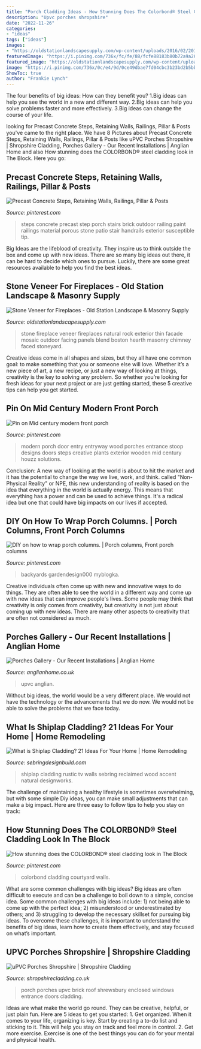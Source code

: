 ```yaml
---
title: "Porch Cladding Ideas - How Stunning Does The Colorbond® Steel Cladding Look In The Block"
description: "Upvc porches shropshire"
date: "2022-11-26"
categories:
- "ideas"
tags: ["ideas"]
images:
- "https://oldstationlandscapesupply.com/wp-content/uploads/2016/02/20121011143547A-ZF-3775-82222-1-021.jpg"
featuredImage: "https://i.pinimg.com/736x/fc/fe/88/fcfe88183b80b72a9a26b694416d566e.jpg"
featured_image: "https://oldstationlandscapesupply.com/wp-content/uploads/2016/02/20121011143547A-ZF-3775-82222-1-021.jpg"
image: "https://i.pinimg.com/736x/0c/e4/9d/0ce49dbae7fd04cbc3b23bd2b5bb72cd.jpg"
ShowToc: true
author: "Frankie Lynch"
---
```



The four benefits of big ideas: How can they benefit you?
1.Big ideas can help you see the world in a new and different way.
2.Big ideas can help you solve problems faster and more effectively.
3.Big ideas can change the course of your life.

	

		
looking for Precast Concrete Steps, Retaining Walls, Railings, Pillar &amp; Posts you've came to the right place. We have 8 Pictures about Precast Concrete Steps, Retaining Walls, Railings, Pillar &amp; Posts like uPVC Porches Shropshire | Shropshire Cladding, Porches Gallery - Our Recent Installations | Anglian Home and also How stunning does the COLORBOND® steel cladding look in The Block. Here you go:
		
    
## Precast Concrete Steps, Retaining Walls, Railings, Pillar &amp; Posts

<img loading=lazy src="https://i.pinimg.com/736x/02/f1/c3/02f1c378e1db335edd2e0f6036f38199--precast-concrete-front-entry.jpg" onerror="this.onerror=null;this.src='https://tse4.mm.bing.net/th?id=OIP.sTjEARlmBAOirDpDchpjygHaJ3&amp;pid=15.1';" alt="Precast Concrete Steps, Retaining Walls, Railings, Pillar &amp; Posts">

_Source: pinterest.com_

>steps concrete precast step porch stairs brick outdoor railing paint railings material porous stone patio stair handrails exterior susceptible tip. 

	

Big Ideas are the lifeblood of creativity. They inspire us to think outside the box and come up with new ideas. There are so many big ideas out there, it can be hard to decide which ones to pursue. Luckily, there are some great resources available to help you find the best ideas.

    
## Stone Veneer For Fireplaces - Old Station Landscape &amp; Masonry Supply

<img loading=lazy src="https://oldstationlandscapesupply.com/wp-content/uploads/2016/02/20121011143547A-ZF-3775-82222-1-021.jpg" onerror="this.onerror=null;this.src='https://tse4.mm.bing.net/th?id=OIP.ZAetxsJJR3SZ8L5UvfhDgQHaLG&amp;pid=15.1';" alt="Stone Veneer for Fireplaces - Old Station Landscape &amp; Masonry Supply">

_Source: oldstationlandscapesupply.com_

>stone fireplace veneer fireplaces natural rock exterior thin facade mosaic outdoor facing panels blend boston hearth masonry chimney faced stoneyard. 

	

Creative ideas come in all shapes and sizes, but they all have one common goal: to make something that you or someone else will love. Whether it’s a new piece of art, a new recipe, or just a new way of looking at things, creativity is the key to solving any problem. So whether you’re looking for fresh ideas for your next project or are just getting started, these 5 creative tips can help you get started.

    
## Pin On Mid Century Modern Front Porch

<img loading=lazy src="https://i.pinimg.com/736x/fc/fe/88/fcfe88183b80b72a9a26b694416d566e.jpg" onerror="this.onerror=null;this.src='https://tse1.mm.bing.net/th?id=OIP.eBwciVJfY5grHRISUtLEJQAAAA&amp;pid=15.1';" alt="Pin on Mid century modern front porch">

_Source: pinterest.com_

>modern porch door entry entryway wood porches entrance stoop designs doors steps creative plants exterior wooden mid century houzz solutions. 

	

Conclusion:
A new way of looking at the world is about to hit the market and it has the potential to change the way we live, work, and think. called "Non-Physical Reality" or NPE, this new understanding of reality is based on the idea that everything in the world is actually energy. This means that everything has a power and can be used to achieve things. It's a radical idea but one that could have big impacts on our lives if accepted.

    
## DIY On How To Wrap Porch Columns. | Porch Columns, Front Porch Columns

<img loading=lazy src="https://i.pinimg.com/736x/9c/85/c4/9c85c4bfc9cc70749625811a1f9302c8.jpg" onerror="this.onerror=null;this.src='https://tse3.mm.bing.net/th?id=OIP.lhtOSwwhd4t3Mz-j0newQQHaHa&amp;pid=15.1';" alt="DIY on how to wrap porch columns. | Porch columns, Front porch columns">

_Source: pinterest.com_

>backyards gardendesign000 myblogka. 

	

Creative individuals often come up with new and innovative ways to do things. They are often able to see the world in a different way and come up with new ideas that can improve people's lives. Some people may think that creativity is only comes from creativity, but creativity is not just about coming up with new ideas. There are many other aspects to creativity that are often not considered as much.

    
## Porches Gallery - Our Recent Installations | Anglian Home

<img loading=lazy src="https://www.anglianhome.co.uk/~/media/ahi/product-catalogue/doors-and-porches/products/porches-all/hero/dual-anthracite-grey-cream-front-door-upvc-porch.jpg" onerror="this.onerror=null;this.src='https://tse3.mm.bing.net/th?id=OIP.TSfqFELKjoAg-_MplpIAZQAAAA&amp;pid=15.1';" alt="Porches Gallery - Our Recent Installations | Anglian Home">

_Source: anglianhome.co.uk_

>upvc anglian. 

	

Without big ideas, the world would be a very different place. We would not have the technology or the advancements that we do now. We would not be able to solve the problems that we face today.

    
## What Is Shiplap Cladding? 21 Ideas For Your Home | Home Remodeling

<img loading=lazy src="http://sebringdesignbuild.com/wp-content/uploads/2016/07/27-What-is-Shiplap-Cladding-21-ideas-to-Use-it-in-Your-Home_Sebring-Services.jpg" onerror="this.onerror=null;this.src='https://tse3.mm.bing.net/th?id=OIP.c-dneV2NS2pIUPU8VztvRQHaHa&amp;pid=15.1';" alt="What is Shiplap Cladding? 21 Ideas For Your Home | Home Remodeling">

_Source: sebringdesignbuild.com_

>shiplap cladding rustic tv walls sebring reclaimed wood accent natural designworks. 

	

The challenge of maintaining a healthy lifestyle is sometimes overwhelming, but with some simple Diy ideas, you can make small adjustments that can make a big impact. Here are three easy to follow tips to help you stay on track:

    
## How Stunning Does The COLORBOND® Steel Cladding Look In The Block

<img loading=lazy src="https://i.pinimg.com/736x/0c/e4/9d/0ce49dbae7fd04cbc3b23bd2b5bb72cd.jpg" onerror="this.onerror=null;this.src='https://tse3.mm.bing.net/th?id=OIP.udT-qnRTgvkqT2YF4hYMkQHaGN&amp;pid=15.1';" alt="How stunning does the COLORBOND® steel cladding look in The Block">

_Source: pinterest.com_

>colorbond cladding courtyard walls. 

	

What are some common challenges with big ideas?
Big ideas are often difficult to execute and can be a challenge to boil down to a simple, concise idea. Some common challenges with big ideas include: 1) not being able to come up with the perfect idea; 2) misunderstood or underestimated by others; and 3) struggling to develop the necessary skillset for pursuing big ideas. To overcome these challenges, it is important to understand the benefits of big ideas, learn how to create them effectively, and stay focused on what’s important.

    
## UPVC Porches Shropshire | Shropshire Cladding

<img loading=lazy src="https://www.shropshirecladding.co.uk/content/images/xxl/porch-in-shrewsbury.jpg" onerror="this.onerror=null;this.src='https://tse2.mm.bing.net/th?id=OIP.wspCIcJrEWCyHe7BL6L54wHaHa&amp;pid=15.1';" alt="uPVC Porches Shropshire | Shropshire Cladding">

_Source: shropshirecladding.co.uk_

>porch porches upvc brick roof shrewsbury enclosed windows entrance doors cladding. 

	

Ideas are what make the world go round. They can be creative, helpful, or just plain fun. Here are 5 ideas to get you started: 1. Get organized. When it comes to your life, organizing is key. Start by creating a to-do list and sticking to it. This will help you stay on track and feel more in control. 2. Get more exercise. Exercise is one of the best things you can do for your mental and physical health.

